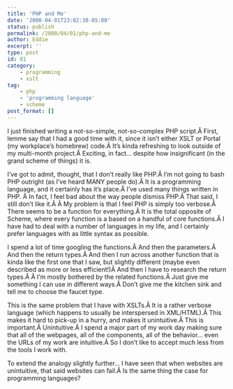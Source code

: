 ```yaml
---
title: 'PHP and Me'
date: '2008-04-01T23:02:38-05:00'
status: publish
permalink: /2008/04/01/php-and-me
author: Eddie
excerpt: ''
type: post
id: 81
category:
    - programming
    - xslt
tag:
    - php
    - 'programming language'
    - scheme
post_format: []
---
```

I just finished writing a not-so-simple, not-so-complex PHP script.Â First, lemme say that I had a good time with it, since it isn’t either XSLT or Portal (my workplace’s homebrew) code.Â It’s kinda refreshing to look outside of my multi-month project.Â Exciting, in fact... despite how insignificant (in the grand scheme of things) it is.

I’ve got to admit, thought, that I don’t really like PHP.Â I’m not going to bash PHP outright (as I’ve heard MANY people do).Â It is a programming language, and it certainly has it’s place.Â I’ve used many things written in PHP. Â In fact, I feel bad about the way people dismiss PHP.Â That said, I still don’t like it.Â Â My problem is that I feel PHP is simply too verbose.Â There seems to be a function for everything.Â It is the total opposite of Scheme, where every function is a based on a handful of core functions.Â I have had to deal with a number of languages in my life, and I certainly prefer languages with as little syntax as possible.

I spend a lot of time googling the functions.Â And then the parameters.Â And then the return types.Â And then I run across another function that is kinda like the first one that I saw, but slightly different (maybe even described as more or less efficient!)Â And then I have to research the return types.Â Â I’m mostly bothered by the related functions.Â Just give me something I can use in different ways.Â Don’t give me the kitchen sink and tell me to choose the faucet type.

This is the same problem that I have with XSLTs.Â It is a rather verbose language (which happens to usually be interspersed in XML/HTML).Â This makes it hard to pick-up in a hurry, and makes it unintuitive.Â This is important.Â Unintuitive.Â I spend a major part of my work day making sure that all of the webpages, all of the components, all of the behavior... even the URLs of my work are intuitive.Â So I don’t like to accept much less from the tools I work with.

To extend the analogy slightly further... I have seen that when websites are unintuitive, that said websites can fail.Â Is the same thing the case for programming languages?